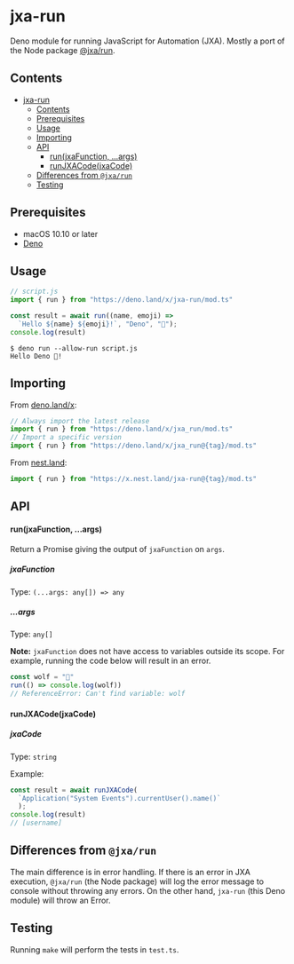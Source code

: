 # jxa-run

Deno module for running JavaScript for Automation (JXA). Mostly a port of the Node package [@jxa/run](https://github.com/JXA-userland/JXA/tree/master/packages/%40jxa/run). 

## Contents
- [jxa-run](#jxa-run)
  - [Contents](#contents)
  - [Prerequisites](#prerequisites)
  - [Usage](#usage)
  - [Importing](#importing)
  - [API](#api)
      - [run(jxaFunction, ...args)](#runjxafunction-args)
      - [runJXACode(jxaCode)](#runjxacodejxacode)
  - [Differences from `@jxa/run`](#differences-from-jxarun)
  - [Testing](#testing)

## Prerequisites

- macOS 10.10 or later
- [Deno](https://deno.land/#installation)

## Usage

```js
// script.js
import { run } from "https://deno.land/x/jxa-run/mod.ts"

const result = await run((name, emoji) =>
  `Hello ${name} ${emoji}!`, "Deno", "🦕");
console.log(result)
```

```shell
$ deno run --allow-run script.js
Hello Deno 🦕!
```

## Importing

From [deno.land/x](https://deno.land/x/jxa_run):

```ts
// Always import the latest release
import { run } from "https://deno.land/x/jxa_run/mod.ts"
// Import a specific version
import { run } from "https://deno.land/x/jxa_run@{tag}/mod.ts"
```

From [nest.land](https://nest.land/package/jxa-run):

```ts
import { run } from "https://x.nest.land/jxa-run@{tag}/mod.ts"
```

## API

#### run(jxaFunction, ...args)

Return a Promise giving the output of `jxaFunction` on `args`.

##### jxaFunction

Type: `(...args: any[]) => any`

##### ...args

Type: `any[]`

**Note:** `jxaFunction` does not have access to variables outside its scope. For example, running the code below will result in an error.

```js
const wolf = "🐺"
run(() => console.log(wolf))
// ReferenceError: Can't find variable: wolf
```
#### runJXACode(jxaCode)

##### jxaCode

Type: `string`

Example:

```js
const result = await runJXACode(
  `Application("System Events").currentUser().name()`
  );
console.log(result) 
// [username]
```

## Differences from `@jxa/run`

The main difference is in error handling. If there is an error in JXA execution, `@jxa/run` (the Node package) will log the error message to console without throwing any errors. On the other hand, `jxa-run` (this Deno module) will throw an Error. 

## Testing

Running `make` will perform the tests in `test.ts`. 